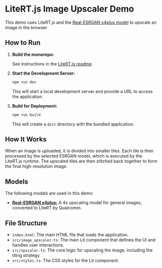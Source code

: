 # LiteRT.js Image Upscaler Demo

This demo uses LiteRT.js and the [Real-ESRGAN x4plus
model](https://github.com/xinntao/Real-ESRGAN) to upscale an image in the
browser

## How to Run

1.  **Build the monorepo:**

    See instructions in the [LiteRT.js readme](https://github.com/google-ai-edge/LiteRT/blob/main/litert/js/README.md).

2.  **Start the Development Server:**

    ```bash
    npm run dev
    ```

    This will start a local development server and provide a URL to access the
    application.

3.  **Build for Deployment:**

    ```bash
    npm run build
    ```

    This will create a `dist` directory with the bundled application.

## How It Works

When an image is uploaded, it is divided into smaller tiles. Each tile is then
processed by the selected ESRGAN model, which is executed by the LiteRT.js
runtime. The upscaled tiles are then stitched back together to form the final
high-resolution image.

## Models

The following models are used in this demo:

*   [**Real-ESRGAN
    x4plus:**](https://huggingface.co/qualcomm/Real-ESRGAN-x4plus) A 4x
    upscaling model for general images, converted to LiteRT by Qualcomm.

## File Structure

*   `index.html`: The main HTML file that loads the application.
*   `src/image_upscaler.ts`: The main Lit component that defines the UI and
    handles user interactions.
*   `src/upscaler.ts`: The core logic for upscaling the image, including the
    tiling strategy.
*   `src/styles.ts`: The CSS styles for the Lit component.

